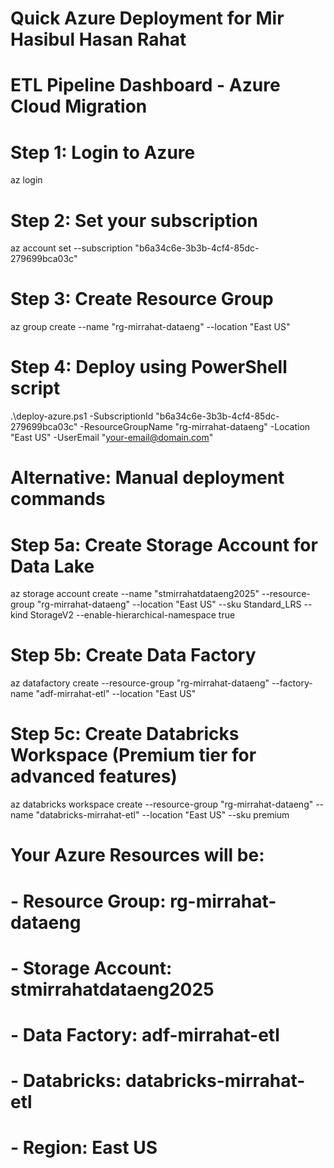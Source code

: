 # Quick Azure Deployment for Mir Hasibul Hasan Rahat
# ETL Pipeline Dashboard - Azure Cloud Migration

# Step 1: Login to Azure
az login

# Step 2: Set your subscription
az account set --subscription "b6a34c6e-3b3b-4cf4-85dc-279699bca03c"

# Step 3: Create Resource Group
az group create --name "rg-mirrahat-dataeng" --location "East US"

# Step 4: Deploy using PowerShell script
.\deploy-azure.ps1 -SubscriptionId "b6a34c6e-3b3b-4cf4-85dc-279699bca03c" -ResourceGroupName "rg-mirrahat-dataeng" -Location "East US" -UserEmail "your-email@domain.com"

# Alternative: Manual deployment commands
# Step 5a: Create Storage Account for Data Lake
az storage account create --name "stmirrahatdataeng2025" --resource-group "rg-mirrahat-dataeng" --location "East US" --sku Standard_LRS --kind StorageV2 --enable-hierarchical-namespace true

# Step 5b: Create Data Factory
az datafactory create --resource-group "rg-mirrahat-dataeng" --factory-name "adf-mirrahat-etl" --location "East US"

# Step 5c: Create Databricks Workspace (Premium tier for advanced features)
az databricks workspace create --resource-group "rg-mirrahat-dataeng" --name "databricks-mirrahat-etl" --location "East US" --sku premium

# Your Azure Resources will be:
# - Resource Group: rg-mirrahat-dataeng
# - Storage Account: stmirrahatdataeng2025
# - Data Factory: adf-mirrahat-etl  
# - Databricks: databricks-mirrahat-etl
# - Region: East US